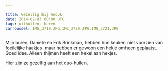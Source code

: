 ```yaml
---

title: Gezellig bij Anouk
date: 2014-02-03 00:00 UTC
tags: uithuilen, buren
carroussel: IMG_3719.JPG,IMG_3720.JPG,IMG_3721.JPG
---
```

Mijn buren, Daniele en Erik Brinkman, hebben hun keuken niet voorzien van foeilelijke haakjes, maar hebben er gewoon een hekje omheen geplaatst. Goed idee. Alleen thijmen heeft een hekel aan hekjes. 

Hier zijn ze gezellig aan het duo-huilen. 
